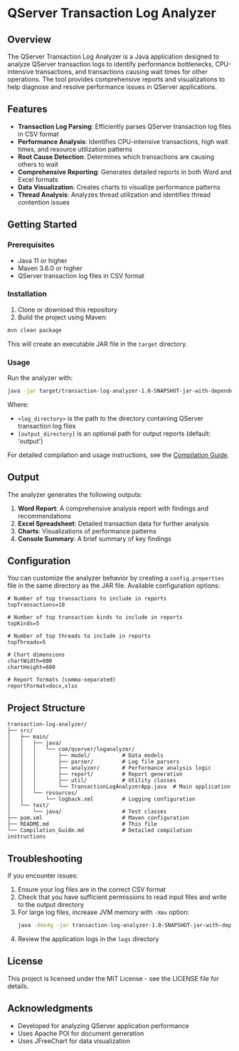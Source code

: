 # QServer Transaction Log Analyzer

## Overview

The QServer Transaction Log Analyzer is a Java application designed to analyze QServer transaction logs to identify performance bottlenecks, CPU-intensive transactions, and transactions causing wait times for other operations. The tool provides comprehensive reports and visualizations to help diagnose and resolve performance issues in QServer applications.

## Features

- **Transaction Log Parsing**: Efficiently parses QServer transaction log files in CSV format
- **Performance Analysis**: Identifies CPU-intensive transactions, high wait times, and resource utilization patterns
- **Root Cause Detection**: Determines which transactions are causing others to wait
- **Comprehensive Reporting**: Generates detailed reports in both Word and Excel formats
- **Data Visualization**: Creates charts to visualize performance patterns
- **Thread Analysis**: Analyzes thread utilization and identifies thread contention issues

## Getting Started

### Prerequisites

- Java 11 or higher
- Maven 3.6.0 or higher
- QServer transaction log files in CSV format

### Installation

1. Clone or download this repository
2. Build the project using Maven:

```bash
mvn clean package
```

This will create an executable JAR file in the `target` directory.

### Usage

Run the analyzer with:

```bash
java -jar target/transaction-log-analyzer-1.0-SNAPSHOT-jar-with-dependencies.jar <log_directory> [output_directory]
```

Where:
- `<log_directory>` is the path to the directory containing QServer transaction log files
- `[output_directory]` is an optional path for output reports (default: 'output')

For detailed compilation and usage instructions, see the [Compilation Guide](Compilation_Guide.md).

## Output

The analyzer generates the following outputs:

1. **Word Report**: A comprehensive analysis report with findings and recommendations
2. **Excel Spreadsheet**: Detailed transaction data for further analysis
3. **Charts**: Visualizations of performance patterns
4. **Console Summary**: A brief summary of key findings

## Configuration

You can customize the analyzer behavior by creating a `config.properties` file in the same directory as the JAR file. Available configuration options:

```properties
# Number of top transactions to include in reports
topTransactions=10

# Number of top transaction kinds to include in reports
topKinds=5

# Number of top threads to include in reports
topThreads=5

# Chart dimensions
chartWidth=800
chartHeight=600

# Report formats (comma-separated)
reportFormat=docx,xlsx
```

## Project Structure

```
transaction-log-analyzer/
├── src/
│   ├── main/
│   │   ├── java/
│   │   │   └── com/qserver/loganalyzer/
│   │   │       ├── model/          # Data models
│   │   │       ├── parser/         # Log file parsers
│   │   │       ├── analyzer/       # Performance analysis logic
│   │   │       ├── report/         # Report generation
│   │   │       ├── util/           # Utility classes
│   │   │       └── TransactionLogAnalyzerApp.java  # Main application
│   │   └── resources/
│   │       └── logback.xml         # Logging configuration
│   └── test/
│       └── java/                   # Test classes
├── pom.xml                         # Maven configuration
├── README.md                       # This file
└── Compilation_Guide.md            # Detailed compilation instructions
```

## Troubleshooting

If you encounter issues:

1. Ensure your log files are in the correct CSV format
2. Check that you have sufficient permissions to read input files and write to the output directory
3. For large log files, increase JVM memory with `-Xmx` option:
   ```bash
   java -Xmx4g -jar transaction-log-analyzer-1.0-SNAPSHOT-jar-with-dependencies.jar <log_directory>
   ```
4. Review the application logs in the `logs` directory

## License

This project is licensed under the MIT License - see the LICENSE file for details.

## Acknowledgments

- Developed for analyzing QServer application performance
- Uses Apache POI for document generation
- Uses JFreeChart for data visualization
